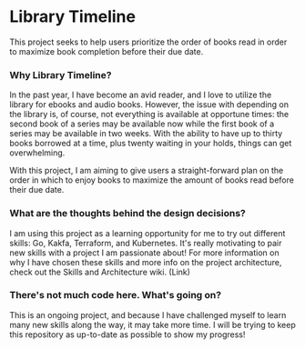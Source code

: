 # Library Timeline
This project seeks to help users prioritize the order of books read in order to maximize book completion before their due date.

### Why Library Timeline?
In the past year, I have become an avid reader, and I love to utilize the library for ebooks and audio books. However, the issue with depending on the library is, of course, not everything is available at opportune times: the second book of a series may be available now while the first book of a series may be available in two weeks. With the ability to have up to thirty books borrowed at a time, plus twenty waiting in your holds, things can get overwhelming.

With this project, I am aiming to give users a straight-forward plan on the order in which to enjoy books to maximize the amount of books read before their due date.

### What are the thoughts behind the design decisions?
I am using this project as a learning opportunity for me to try out different skills: Go, Kakfa, Terraform, and Kubernetes. It's really motivating to pair new skills with a project I am passionate about! For more information on why I have chosen these skills and more info on the project architecture, check out the Skills and Architecture wiki. (Link)

### There's not much code here. What's going on?
This is an ongoing project, and because I have challenged myself to learn many new skills along the way, it may take more time. I will be trying to keep this repository as up-to-date as possible to show my progress!
